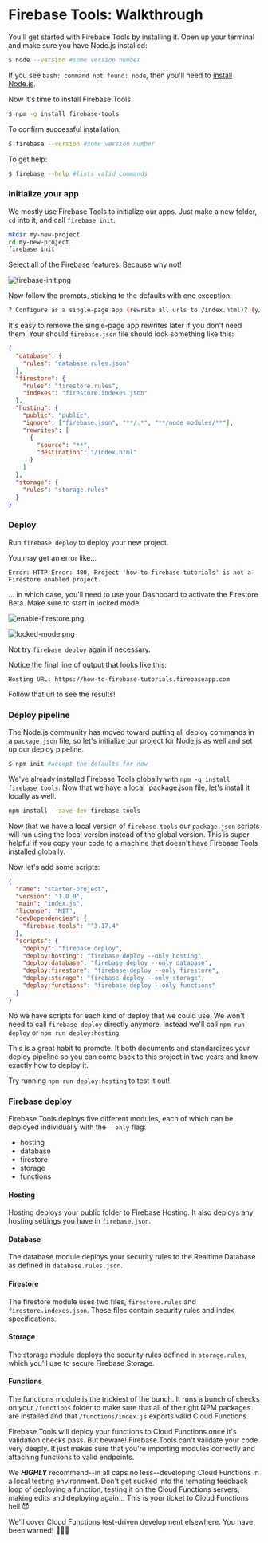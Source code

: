 # Firebase Tools: Walkthrough

You'll get started with Firebase Tools by installing it. Open up your terminal and make sure you have Node.js installed:

```bash
$ node --version #some version number
```

If you see `bash: command not found: node`, then you'll need to [install Node.js](https://nodejs.org/en/download/).

Now it's time to install Firebase Tools.

```bash
$ npm -g install firebase-tools
```

To confirm successful installation:

```bash
$ firebase --version #some version number
```

To get help:

```bash
$ firebase --help #lists valid commands
```

### Initialize your app

We mostly use Firebase Tools to initialize our apps. Just make a new folder, `cd` into it, and call `firebase init`.

```bash
mkdir my-new-project
cd my-new-project
firebase init
```

Select all of the Firebase features. Because why not!

![firebase-init.png](https://goo.gl/FbF1Zi)

Now follow the prompts, sticking to the defaults with one exception:

```bash
? Configure as a single-page app (rewrite all urls to /index.html)? (y/N) y
```

It's easy to remove the single-page app rewrites later if you don't need them. Your should `firebase.json` file should look something like this:

```json
{
  "database": {
    "rules": "database.rules.json"
  },
  "firestore": {
    "rules": "firestore.rules",
    "indexes": "firestore.indexes.json"
  },
  "hosting": {
    "public": "public",
    "ignore": ["firebase.json", "**/.*", "**/node_modules/**"],
    "rewrites": [
      {
        "source": "**",
        "destination": "/index.html"
      }
    ]
  },
  "storage": {
    "rules": "storage.rules"
  }
}
```

### Deploy

Run `firebase deploy` to deploy your new project.

You may get an error like...

```
Error: HTTP Error: 400, Project 'how-to-firebase-tutorials' is not a Firestore enabled project.
```

... in which case, you'll need to use your Dashboard to activate the Firestore Beta. Make sure to start in locked mode.

![enable-firestore.png](https://goo.gl/veDwFU)

![locked-mode.png](https://goo.gl/AQDVgp)

Not try `firebase deploy` again if necessary.

Notice the final line of output that looks like this: 

```
Hosting URL: https://how-to-firebase-tutorials.firebaseapp.com
```

Follow that url to see the results! 

### Deploy pipeline

The Node.js community has moved toward putting all deploy commands in a `package.json` file, so let's initialize our project for Node.js as well and set up our deploy pipeline.

```bash
$ npm init #accept the defaults for now
```

We've already installed Firebase Tools globally with `npm -g install firebase tools`. Now that we have a local `package.json file, let's install it locally as well.

```bash
npm install --save-dev firebase-tools
```

Now that we have a local version of `firebase-tools` our `package.json` scripts will run using the local version instead of the global version. This is super helpful if you copy your code to a machine that doesn't have Firebase Tools installed globally.

Now let's add some scripts:

```json
{
  "name": "starter-project",
  "version": "1.0.0",
  "main": "index.js",
  "license": "MIT",
  "devDependencies": {
    "firebase-tools": "^3.17.4"
  },
  "scripts": {
    "deploy": "firebase deploy",
    "deploy:hosting": "firebase deploy --only hosting",
    "deploy:database": "firebase deploy --only database",
    "deploy:firestore": "firebase deploy --only firestore",
    "deploy:storage": "firebase deploy --only storage",
    "deploy:functions": "firebase deploy --only functions"
  }
}
```

No we have scripts for each kind of deploy that we could use. We won't need to call `firebase deploy` directly anymore. Instead we'll call `npm run deploy` or `npm run deploy:hosting`.

This is a great habit to promote. It both documents and standardizes your deploy pipeline so you can come back to this project in two years and know exactly how to deploy it.

Try running `npm run deploy:hosting` to test it out!

### Firebase deploy

Firebase Tools deploys five different modules, each of which can be deployed individually with the `--only` flag:

- hosting
- database
- firestore
- storage
- functions

#### Hosting

Hosting deploys your public folder to Firebase Hosting. It also deploys any hosting settings you have in `firebase.json`.

#### Database

The database module deploys your security rules to the Realtime Database as defined in `database.rules.json`.

#### Firestore

The firestore module uses two files, `firestore.rules` and `firestore.indexes.json`. These files contain security rules and index specifications.

#### Storage

The storage module deploys the security rules defined in `storage.rules`, which you'll use to secure Firebase Storage.

#### Functions

The functions module is the trickiest of the bunch. It runs a bunch of checks on your `/functions` folder to make sure that all of the right NPM packages are installed and that `/functions/index.js` exports valid Cloud Functions. 

Firebase Tools will deploy your functions to Cloud Functions once it's validation checks pass. But beware! Firebase Tools can't validate your code very deeply. It just makes sure that you're importing modules correctly and attaching functions to valid endpoints.

We ***HIGHLY*** recommend--in all caps no less--developing Cloud Functions in a local testing environment. Don't get sucked into the tempting feedback loop of deploying a function, testing it on the Cloud Functions servers, making edits and deploying again... This is your ticket to Cloud Functions hell 😈 

We'll cover Cloud Functions test-driven development elsewhere. You have been warned! 🎉🎉🎉



